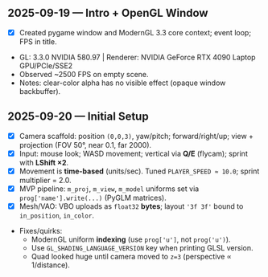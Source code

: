 ## 2025-09-19 — Intro + OpenGL Window
- [x] Created pygame window and ModernGL 3.3 core context; event loop; FPS in title.
- GL: 3.3.0 NVIDIA 580.97 | Renderer: NVIDIA GeForce RTX 4090 Laptop GPU/PCIe/SSE2
- Observed ~2500 FPS on empty scene.
- Notes: clear-color alpha has no visible effect (opaque window backbuffer).

## 2025-09-20 — Initial Setup
- [x] Camera scaffold: position `(0,0,3)`, yaw/pitch; forward/right/up; view + projection (FOV 50°, near 0.1, far 2000).
- [x] Input: mouse look; WASD movement; vertical via **Q/E** (flycam); sprint with **LShift ×2**.
- [x] Movement is **time-based** (units/sec). Tuned `PLAYER_SPEED ≈ 10.0`; sprint multiplier = 2.0.
- [x] MVP pipeline: `m_proj`, `m_view`, `m_model` uniforms set via `prog['name'].write(...)` (PyGLM matrices).
- [x] Mesh/VAO: VBO uploads as `float32` **bytes**; layout `'3f 3f'` bound to `in_position`, `in_color`.
- Fixes/quirks:
  - ModernGL uniform **indexing** (use `prog['u']`, not `prog('u')`).
  - Use `GL_SHADING_LANGUAGE_VERSION` key when printing GLSL version.
  - Quad looked huge until camera moved to `z=3` (perspective ∝ 1/distance).
